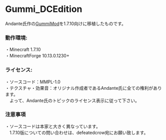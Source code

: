 # Gummi_DCEdition

Andante氏作の[GummiMod](https://github.com/andanteyk/AndanteMod)を1.7.10向けに移植したものです。

### 動作環境:
・Minecraft 1.7.10
<br>・MinecraftForge 10.13.0.1230+
 
### ライセンス:
・ソースコード：MMPL-1.0
<br>・テクスチャ・効果音：オリジナル作成者であるAndante氏に全ての権利があります。
<br>　よって、Andante氏のトピックのライセンス表示に従って下さい。

### 注意事項
・ソースコードは本家と大きく異なっています。
<br>　1.7.10版についての問い合わせは、defeatedcrow宛にお願い致します。
